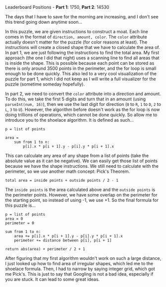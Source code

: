 Leaderboard Positions - **Part 1**: 1750, **Part 2**: 14530

The days that I have to save for the morning are increasing, and I don't see this trend going down anytime soon...

In this puzzle, we are given instructions to construct a moat. Each line comes in the format of `direction, amount, color`. The `color` attribute actually doesn't matter for the puzzle (for color reasons at least). The instructions will create a closed shape that we have to calculate the area of. In part 1, we are just following the instructions to find the total area. My first approach (the one I did that night) uses a scanning line to find all areas that is inside the shape. This is possible because each point can be stored as there is only around 3500 points in the perimeter, and the for loop is small enough to be done quickly. This also led to a very cool visualization of the puzzle for part 1, which I did not keep as I will write a full visualizer for the puzzle (sometime someday hopefully).

In part 2, we need to convert the `color` attribute into a direction and amount. To do this, we take the first 5 digits and turn that in an amount (using `parseInt(num, 16)`), then we use the last digit for direction (`0` to `R`, `1` to `D`, `2` to `L`, `3` to `U`). However, the algorithm before doesn't work as the for loop is now doing trillions of operations, which cannot be done quickly. So allow me to introduce you to the shoelace algorithm. It is defined as such...

```
p = list of points

area =
    sum from 1 to n:
        p[i].x * p[i + 1].y - p[i].y * p[i + 1].x
```

This can calculate any area of any shape from a list of points (take the absolute value as it can be negative). We can easily get those list of points because we have the shape instructions. We still need to calculate with the perimeter, so we use another math concept: Pick's Theorem.

```
total area = inside points + outside points / 2 - 1
```

The `inside points` is the area calculated above and the `outside points` is the perimeter points. However, we have some overlap on the perimeter for the starting point, so instead of using -1, we use +1. So the final formula for this puzzle is...

```
p = list of points
area = 0
perimeter = 0

sum from 1 to n:
    area += p[i].x * p[i + 1].y - p[i].y * p[i + 1].x
    perimeter += distance between p[i], p[i + 1]

return abs(area) + perimeter / 2 + 1
```

After figuring that my first algorithm wouldn't work on such a large distance, I just looked up how to find area of irregular shapes, which led me to the shoelace formula. Then, I had to narrow by saying integer grid, which got me Pick's. This is just to say that Googling is not a bad idea, especially if you are stuck. It can lead to some great ideas.